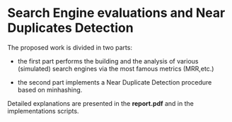 # Search Engine evaluations and Near Duplicates Detection

The proposed work is divided in two parts:

- the first part performs the building and the analysis of various (simulated) search engines via the most famous metrics (MRR,etc.)

- the second part implements a Near Duplicate Detection procedure based on minhashing.

Detailed explanations are presented in the **report.pdf** and in the implementations scripts.
